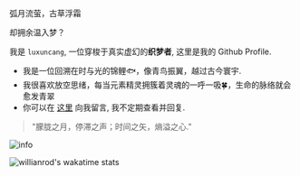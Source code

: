 弧月流萤，古草浮霜

却拥余温入梦？

我是 `luxuncang`, 一位穿梭于真实虚幻的**织梦者**, 这里是我的 Github Profile. 

 - 我是一位回溯在时与光的锦鲤🐟，像青鸟振翼，越过古今寰宇.
 - 我很喜欢放空思绪，每当元素精灵拥簇着灵魂的一呼一吸🍀，生命的脉络就会愈发青翠
 - 你可以在 [这里](https://github.com/luxuncang/luxuncang/issues) 向我留言, 我不定期查看并回复.

> "朦胧之月，停滞之声；时间之矢，熵溢之心."

![info](https://github-readme-stats.vercel.app/api?username=luxuncang&show_icons=true&count_private=true&hide=prs&theme=tokyonight)

![willianrod's wakatime stats](https://github-readme-stats.vercel.app/api/wakatime?username=luxuncang&theme=tokyonight)
